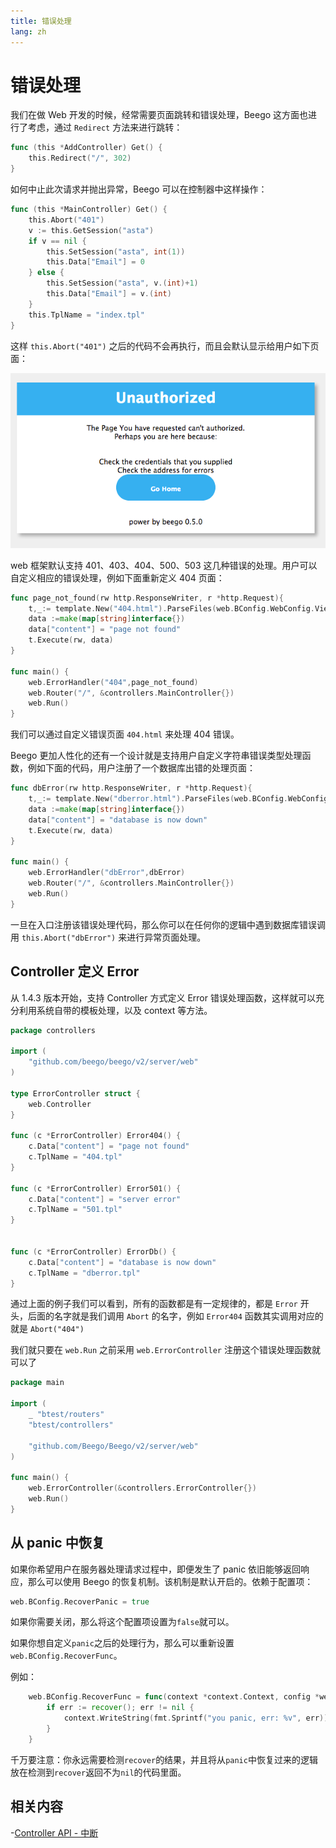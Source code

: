 ```yaml
---
title: 错误处理
lang: zh
---
```


# 错误处理

我们在做 Web 开发的时候，经常需要页面跳转和错误处理，Beego 这方面也进行了考虑，通过 `Redirect` 方法来进行跳转：

```go
func (this *AddController) Get() {
	this.Redirect("/", 302)
}
```

如何中止此次请求并抛出异常，Beego 可以在控制器中这样操作：

```go
func (this *MainController) Get() {
	this.Abort("401")
	v := this.GetSession("asta")
	if v == nil {
		this.SetSession("asta", int(1))
		this.Data["Email"] = 0
	} else {
		this.SetSession("asta", v.(int)+1)
		this.Data["Email"] = v.(int)
	}
	this.TplName = "index.tpl"
}
```

这样 `this.Abort("401")` 之后的代码不会再执行，而且会默认显示给用户如下页面：

![](./img/401.png)

web 框架默认支持 401、403、404、500、503 这几种错误的处理。用户可以自定义相应的错误处理，例如下面重新定义 404 页面：

```go
func page_not_found(rw http.ResponseWriter, r *http.Request){
	t,_:= template.New("404.html").ParseFiles(web.BConfig.WebConfig.ViewsPath+"/404.html")
	data :=make(map[string]interface{})
	data["content"] = "page not found"
	t.Execute(rw, data)
}

func main() {
	web.ErrorHandler("404",page_not_found)
	web.Router("/", &controllers.MainController{})
	web.Run()
}
```

我们可以通过自定义错误页面 `404.html` 来处理 404 错误。

Beego 更加人性化的还有一个设计就是支持用户自定义字符串错误类型处理函数，例如下面的代码，用户注册了一个数据库出错的处理页面：

```go
func dbError(rw http.ResponseWriter, r *http.Request){
	t,_:= template.New("dberror.html").ParseFiles(web.BConfig.WebConfig.ViewsPath+"/dberror.html")
	data :=make(map[string]interface{})
	data["content"] = "database is now down"
	t.Execute(rw, data)
}

func main() {
	web.ErrorHandler("dbError",dbError)
	web.Router("/", &controllers.MainController{})
	web.Run()
}
```

一旦在入口注册该错误处理代码，那么你可以在任何你的逻辑中遇到数据库错误调用 `this.Abort("dbError")` 来进行异常页面处理。

## Controller 定义 Error
从 1.4.3 版本开始，支持 Controller 方式定义 Error 错误处理函数，这样就可以充分利用系统自带的模板处理，以及 context 等方法。

```go
package controllers

import (
	"github.com/beego/beego/v2/server/web"
)

type ErrorController struct {
	web.Controller
}

func (c *ErrorController) Error404() {
	c.Data["content"] = "page not found"
	c.TplName = "404.tpl"
}

func (c *ErrorController) Error501() {
	c.Data["content"] = "server error"
	c.TplName = "501.tpl"
}


func (c *ErrorController) ErrorDb() {
	c.Data["content"] = "database is now down"
	c.TplName = "dberror.tpl"
}
```

通过上面的例子我们可以看到，所有的函数都是有一定规律的，都是 `Error` 开头，后面的名字就是我们调用 `Abort` 的名字，例如 `Error404` 函数其实调用对应的就是 `Abort("404")`


我们就只要在 `web.Run` 之前采用 `web.ErrorController` 注册这个错误处理函数就可以了

```go
package main

import (
	_ "btest/routers"
	"btest/controllers"

	"github.com/Beego/Beego/v2/server/web"
)

func main() {
	web.ErrorController(&controllers.ErrorController{})
	web.Run()
}
```
## 从 panic 中恢复

如果你希望用户在服务器处理请求过程中，即便发生了 panic 依旧能够返回响应，那么可以使用 Beego 的恢复机制。该机制是默认开启的。依赖于配置项：
```go
web.BConfig.RecoverPanic = true
```
如果你需要关闭，那么将这个配置项设置为`false`就可以。

如果你想自定义`panic`之后的处理行为，那么可以重新设置`web.BConfig.RecoverFunc`。

例如：
```go
	web.BConfig.RecoverFunc = func(context *context.Context, config *web.Config) {
		if err := recover(); err != nil {
			context.WriteString(fmt.Sprintf("you panic, err: %v", err))
		}
	}
```

千万要注意：你永远需要检测`recover`的结果，并且将从`panic`中恢复过来的逻辑放在检测到`recover`返回不为`nil`的代码里面。


## 相关内容
-[Controller API - 中断](../router/ctrl_style/controller.md)